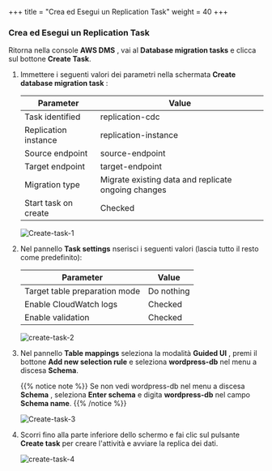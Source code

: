 +++
title = "Crea ed Esegui un Replication Task"
weight = 40
+++

### Crea ed Esegui un Replication Task

Ritorna nella console **AWS DMS** , vai al **Database migration tasks** e clicca sul bottone **Create Task**.

1. Immettere i seguenti valori dei parametri nella schermata **Create database migration task** :

    | Parameter              | Value                                               |
    | ---------------------- | --------------------------------------------------- |
    | Task identified        | replication-cdc                                     |
    | Replication instance   | replication-instance                                |
    | Source endpoint        | source-endpoint                                     |
    | Target endpoint        | target-endpoint                                     |
    | Migration type         | Migrate existing data and replicate ongoing changes |
    | Start task on create   | Checked                                             |
    
    ![Create-task-1](/db-mig/Create-task-1.png)

2. Nel pannello **Task settings** nserisci i seguenti valori (lascia tutto il resto come predefinito):

    | Parameter              | Value                                               |
    | ---------------------- | --------------------------------------------------- |
    | Target table preparation mode          |  Do nothing          |
    | Enable CloudWatch logs | Checked                                             |
    | Enable validation      | Checked                                             |                 
    
    ![create-task-2](/db-mig/create-task-2.png)
    
3. Nel pannello **Table mappings** seleziona la modalità **Guided UI** , premi il bottone **Add new selection rule** e seleziona **wordpress-db** nel menu a discesa **Schema**.

    {{% notice note %}}
Se non vedi wordpress-db nel menu a discesa **Schema** , seleziona **Enter schema** e digita **wordpress-db** nel campo **Schema name**.
{{% /notice %}}    

    ![Create-task-3](/db-mig/Create-task-3.png)

1. Scorri fino alla parte inferiore dello schermo e fai clic sul pulsante **Create task** per creare l'attività e avviare la replica dei dati.

    ![create-task-4](/db-mig/create-task-4.png)
